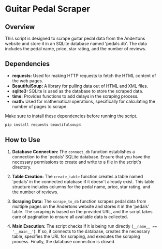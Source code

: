 # Guitar Pedal Scraper

## Overview
This script is designed to scrape guitar pedal data from the Andertons website and store it in an SQLite database named 'pedals.db'. The data includes the pedal name, price, star rating, and the number of reviews.

## Dependencies
- **requests:** Used for making HTTP requests to fetch the HTML content of the web pages.
- **BeautifulSoup:** A library for pulling data out of HTML and XML files.
- **sqlite3:** SQLite is used as the database to store the scraped data.
- **time:** Provides functions to add delays in the scraping process.
- **math:** Used for mathematical operations, specifically for calculating the number of pages to scrape.

Make sure to install these dependencies before running the script.

```bash
pip install requests beautifulsoup4
```
## How to Use
1. **Database Connection:** The `connect_db` function establishes a connection to the 'pedals' SQLite database. Ensure that you have the necessary permissions to create and write to a file in the script's directory.

2. **Table Creation:** The `create_table` function creates a table named 'pedals' in the connected database if it doesn't already exist. This table structure includes columns for the pedal name, price, star rating, and the number of reviews.

3. **Scraping Data:** The `scrape_to_db` function scrapes pedal data from multiple pages on the Andertons website and stores it in the 'pedals' table. The scraping is based on the provided URL, and the script takes care of pagination to ensure all available data is collected.

4. **Main Execution:** The script checks if it is being run directly (`__name__ == '__main__'`). If so, it connects to the database, creates the necessary table, specifies the URL for scraping, and executes the scraping process. Finally, the database connection is closed.

